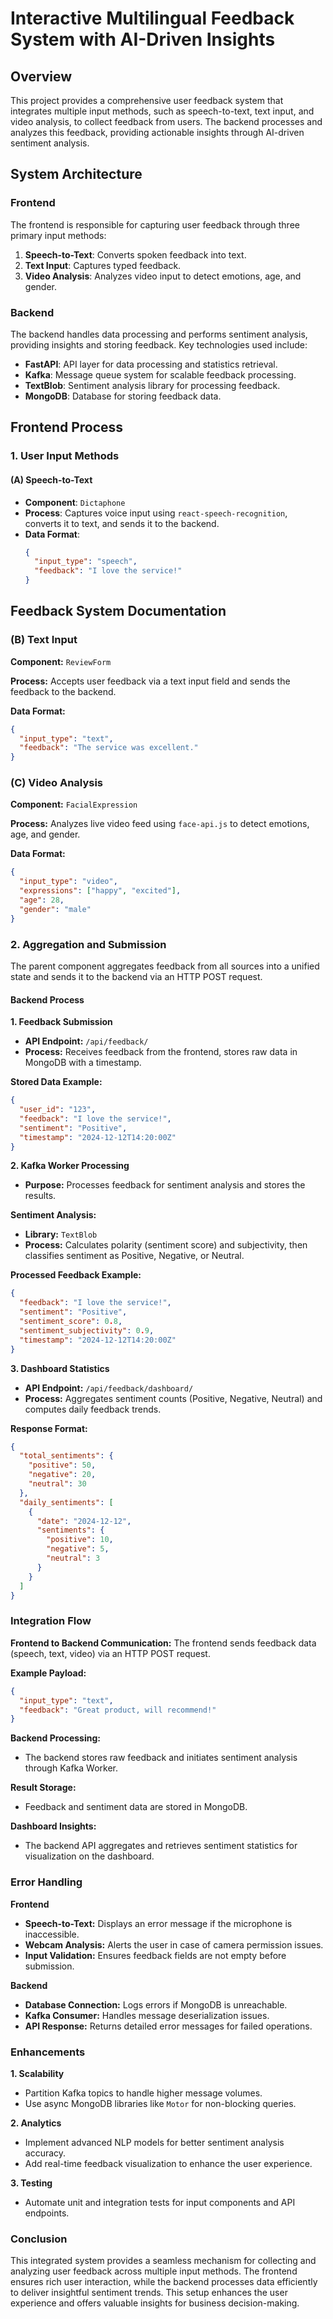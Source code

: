 # Interactive Multilingual Feedback System with AI-Driven Insights

## Overview

This project provides a comprehensive user feedback system that integrates multiple input methods, such as speech-to-text, text input, and video analysis, to collect feedback from users. The backend processes and analyzes this feedback, providing actionable insights through AI-driven sentiment analysis.

## System Architecture

### Frontend

The frontend is responsible for capturing user feedback through three primary input methods:
1. **Speech-to-Text**: Converts spoken feedback into text.
2. **Text Input**: Captures typed feedback.
3. **Video Analysis**: Analyzes video input to detect emotions, age, and gender.

### Backend

The backend handles data processing and performs sentiment analysis, providing insights and storing feedback. Key technologies used include:
- **FastAPI**: API layer for data processing and statistics retrieval.
- **Kafka**: Message queue system for scalable feedback processing.
- **TextBlob**: Sentiment analysis library for processing feedback.
- **MongoDB**: Database for storing feedback data.

## Frontend Process

### 1. User Input Methods

#### (A) Speech-to-Text

- **Component**: `Dictaphone`
- **Process**: Captures voice input using `react-speech-recognition`, converts it to text, and sends it to the backend.
- **Data Format**:
  ```json
  {
    "input_type": "speech",
    "feedback": "I love the service!"
  }

## Feedback System Documentation

### (B) Text Input
**Component:** `ReviewForm`

**Process:**
Accepts user feedback via a text input field and sends the feedback to the backend.

**Data Format:**
```json
{
  "input_type": "text",
  "feedback": "The service was excellent."
}
```

### (C) Video Analysis
**Component:** `FacialExpression`

**Process:**
Analyzes live video feed using `face-api.js` to detect emotions, age, and gender.

**Data Format:**
```json
{
  "input_type": "video",
  "expressions": ["happy", "excited"],
  "age": 28,
  "gender": "male"
}
```

### 2. Aggregation and Submission
The parent component aggregates feedback from all sources into a unified state and sends it to the backend via an HTTP POST request.

#### Backend Process

**1. Feedback Submission**

- **API Endpoint:** `/api/feedback/`
- **Process:** Receives feedback from the frontend, stores raw data in MongoDB with a timestamp.

**Stored Data Example:**
```json
{
  "user_id": "123",
  "feedback": "I love the service!",
  "sentiment": "Positive",
  "timestamp": "2024-12-12T14:20:00Z"
}
```

**2. Kafka Worker Processing**

- **Purpose:** Processes feedback for sentiment analysis and stores the results.

**Sentiment Analysis:**
- **Library:** `TextBlob`
- **Process:** Calculates polarity (sentiment score) and subjectivity, then classifies sentiment as Positive, Negative, or Neutral.

**Processed Feedback Example:**
```json
{
  "feedback": "I love the service!",
  "sentiment": "Positive",
  "sentiment_score": 0.8,
  "sentiment_subjectivity": 0.9,
  "timestamp": "2024-12-12T14:20:00Z"
}
```

**3. Dashboard Statistics**

- **API Endpoint:** `/api/feedback/dashboard/`
- **Process:** Aggregates sentiment counts (Positive, Negative, Neutral) and computes daily feedback trends.

**Response Format:**
```json
{
  "total_sentiments": {
    "positive": 50,
    "negative": 20,
    "neutral": 30
  },
  "daily_sentiments": [
    {
      "date": "2024-12-12",
      "sentiments": {
        "positive": 10,
        "negative": 5,
        "neutral": 3
      }
    }
  ]
}
```

### Integration Flow

**Frontend to Backend Communication:**
The frontend sends feedback data (speech, text, video) via an HTTP POST request.

**Example Payload:**
```json
{
  "input_type": "text",
  "feedback": "Great product, will recommend!"
}
```

**Backend Processing:**
- The backend stores raw feedback and initiates sentiment analysis through Kafka Worker.

**Result Storage:**
- Feedback and sentiment data are stored in MongoDB.

**Dashboard Insights:**
- The backend API aggregates and retrieves sentiment statistics for visualization on the dashboard.

### Error Handling

**Frontend**
- **Speech-to-Text:** Displays an error message if the microphone is inaccessible.
- **Webcam Analysis:** Alerts the user in case of camera permission issues.
- **Input Validation:** Ensures feedback fields are not empty before submission.

**Backend**
- **Database Connection:** Logs errors if MongoDB is unreachable.
- **Kafka Consumer:** Handles message deserialization issues.
- **API Response:** Returns detailed error messages for failed operations.

### Enhancements

**1. Scalability**
- Partition Kafka topics to handle higher message volumes.
- Use async MongoDB libraries like `Motor` for non-blocking queries.

**2. Analytics**
- Implement advanced NLP models for better sentiment analysis accuracy.
- Add real-time feedback visualization to enhance the user experience.

**3. Testing**
- Automate unit and integration tests for input components and API endpoints.

### Conclusion
This integrated system provides a seamless mechanism for collecting and analyzing user feedback across multiple input methods. The frontend ensures rich user interaction, while the backend processes data efficiently to deliver insightful sentiment trends. This setup enhances the user experience and offers valuable insights for business decision-making.
